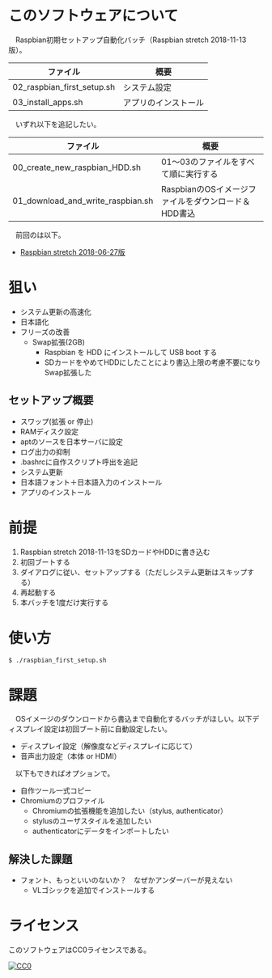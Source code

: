 # このソフトウェアについて

　Raspbian初期セットアップ自動化バッチ（Raspbian stretch 2018-11-13版）。

ファイル|概要
--------|----
02_raspbian_first_setup.sh|システム設定
03_install_apps.sh|アプリのインストール

　いずれ以下を追記したい。

ファイル|概要
--------|----
00_create_new_raspbian_HDD.sh|01〜03のファイルをすべて順に実行する
01_download_and_write_raspbian.sh|RaspbianのOSイメージファイルをダウンロード＆HDD書込

　前回のは以下。

* [Raspbian stretch 2018-06-27版](https://github.com/ytyaru/Shell.Raspbian.FirstSetup.20181012100000)

# 狙い

* システム更新の高速化
* 日本語化
* フリーズの改善
	* Swap拡張(2GB)
		* Raspbian を HDD にインストールして USB boot する
		* SDカードをやめてHDDにしたことにより書込上限の考慮不要になりSwap拡張した

## セットアップ概要

* スワップ(拡張 or 停止)
* RAMディスク設定
* aptのソースを日本サーバに設定
* ログ出力の抑制
* .bashrcに自作スクリプト呼出を追記
* システム更新
* 日本語フォント＋日本語入力のインストール
* アプリのインストール

# 前提

1. Raspbian stretch 2018-11-13をSDカードやHDDに書き込む
1. 初回ブートする
1. ダイアログに従い、セットアップする（ただしシステム更新はスキップする）
1. 再起動する
1. 本バッチを1度だけ実行する

# 使い方

```bash
$ ./raspbian_first_setup.sh
```

# 課題

　OSイメージのダウンロードから書込まで自動化するバッチがほしい。以下ディスプレイ設定は初回ブート前に自動設定したい。

* ディスプレイ設定（解像度などディスプレイに応じて）
* 音声出力設定（本体 or HDMI）

　以下もできればオプションで。

* 自作ツール一式コピー
* Chromiumのプロファイル
    * Chromiumの拡張機能を追加したい（stylus, authenticator）
    * stylusのユーザスタイルを追加したい
    * authenticatorにデータをインポートしたい

## 解決した課題

* フォント、もっといいのないか？　なぜかアンダーバーが見えない
	* VLゴシックを追加でインストールする

# ライセンス

このソフトウェアはCC0ライセンスである。

[![CC0](http://i.creativecommons.org/p/zero/1.0/88x31.png "CC0")](http://creativecommons.org/publicdomain/zero/1.0/deed.ja)
